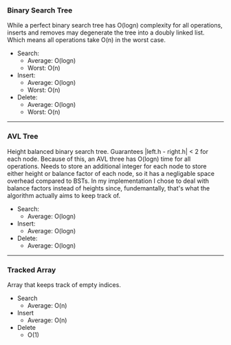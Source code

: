 ### Binary Search Tree
While a perfect binary search tree has O(logn) complexity for all operations, inserts and removes may degenerate the tree into a doubly linked list. Which means all operations take O(n) in the worst case.

- Search:
	- Average: O(logn)
	- Worst: O(n)	
- Insert:
	- Average: O(logn)
	- Worst: O(n)	
- Delete: 
	- Average: O(logn)
	- Worst: O(n)
* * *
### AVL Tree
Height balanced binary search tree. Guarantees |left.h - right.h| < 2 for each node. Because of this, an AVL three has O(logn) time for all operations.
Needs to store an additional integer for each node to store either height or balance factor of each node, so it has a negligable space overhead compared to BSTs.
In my implementation I chose to deal with balance factors instead of heights since, fundemantally, that's what the algorithm actually aims to keep track of. 

- Search:
	- Average: O(logn)	
- Insert:
	- Average: O(logn)
- Delete: 
	- Average: O(logn)
* * *
### Tracked Array
Array that keeps track of empty indices. 

- Search
	- Average: O(n)
- Insert
	- Average: O(n)
- Delete
	- O(1)

